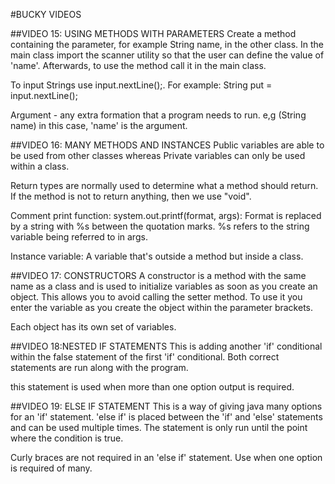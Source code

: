 #BUCKY VIDEOS

 ##VIDEO 15: USING METHODS WITH PARAMETERS
    Create a method containing the parameter, for example String name, in the other class. In the main class import the scanner utility so that the user can define the value of 'name'. Afterwards, to use the method call it in the main class.

   To input Strings use input.nextLine();. For example: String put = input.nextLine();
   
   Argument - any extra formation that a program needs to run. e,g (String name) in this case, 'name' is the argument.
   
##VIDEO 16: MANY METHODS AND INSTANCES
Public variables are able to be used from other classes whereas Private variables can only be used within a class.

Return types are normally used to determine what a method should return. If the method is not to return anything, then we use "void".
 
 Comment print function: system.out.printf(format, args): Format is replaced by a string with %s between the quotation marks. %s refers to the string variable being referred to in args.

Instance variable: A variable that's outside a method but inside a class.

 ##VIDEO 17: CONSTRUCTORS
 A constructor is a method with the same name as a class and is used to initialize variables as soon as you create an object. This allows you to avoid calling the setter method. To use it you enter the variable as you create the object within the parameter brackets.

Each object has its own set of variables.

##VIDEO 18:NESTED IF STATEMENTS
This is adding another 'if' conditional within the false statement of the first 'if' conditional. Both correct statements are run along with the program.

this statement is used when more than one option output is required.

##VIDEO 19: ELSE IF STATEMENT
This is a way of giving java many options for an 'if' statement. 'else if' is placed between the 'if' and 'else' statements and can be used multiple times. The statement is only run until the point where the condition is true.

Curly braces are not required in an 'else if' statement. Use when one option is required of many.




